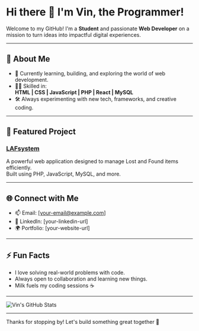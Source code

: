 # Hi there 👋 I'm Vin, the Programmer!

Welcome to my GitHub! I'm a **Student** and passionate **Web Developer** on a mission to turn ideas into impactful digital experiences.

---

## 🚀 About Me

- 🌱 Currently learning, building, and exploring the world of web development.
- 👨‍💻 Skilled in:  
  **HTML | CSS | JavaScript | PHP | React | MySQL**
- 🛠️ Always experimenting with new tech, frameworks, and creative coding.

---

## 📌 Featured Project

### [LAFsystem](https://github.com/vintheprogrammer/LAFsystem)
A powerful web application designed to manage Lost and Found items efficiently.  
Built using PHP, JavaScript, MySQL, and more.

---

## 🌐 Connect with Me

- 📫 Email: [your-email@example.com]
- 💼 LinkedIn: [your-linkedin-url]
- 🌍 Portfolio: [your-website-url]

---

## ⚡ Fun Facts

- I love solving real-world problems with code.
- Always open to collaboration and learning new things.
- Milk fuels my coding sessions ☕

---

![Vin's GitHub Stats](https://github-readme-stats.vercel.app/api?username=vintheprogrammer&show_icons=true&theme=radical)

---

Thanks for stopping by! Let's build something great together 🚀

